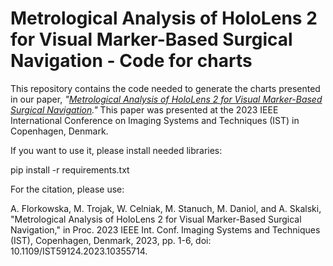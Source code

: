 # Metrological  Analysis of HoloLens 2 for Visual Marker-Based Surgical Navigation - Code for charts
This repository contains the code needed to generate the charts presented in our paper, *"[Metrological Analysis of HoloLens 2 for Visual Marker-Based Surgical Navigation](https://ieeexplore.ieee.org/document/10355714)."* This paper was presented at the 2023 IEEE International Conference on Imaging Systems and Techniques (IST) in Copenhagen, Denmark.

If you want to use it, please install needed libraries:

pip install -r requirements.txt

For the citation, please use: 

A. Florkowska, M. Trojak, W. Celniak, M. Stanuch, M. Daniol, and A. Skalski, "Metrological Analysis of HoloLens 2 for Visual Marker-Based Surgical Navigation," in Proc. 2023 IEEE Int. Conf. Imaging Systems and Techniques (IST), Copenhagen, Denmark, 2023, pp. 1-6, doi: 10.1109/IST59124.2023.10355714.





